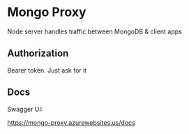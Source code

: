 # Mongo Proxy

Node server handles traffic between MongoDB & client apps

## Authorization

Bearer token.  Just ask for it

## Docs

Swagger UI:

https://mongo-proxy.azurewebsites.us/docs